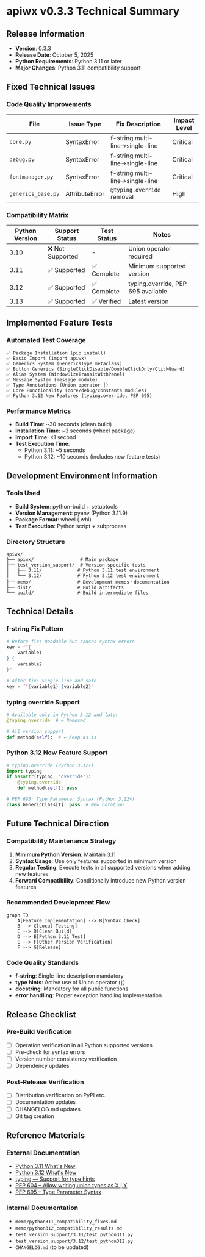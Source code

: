 # apiwx v0.3.3 Technical Summary

## Release Information
- **Version**: 0.3.3
- **Release Date**: October 5, 2025
- **Python Requirements**: Python 3.11 or later
- **Major Changes**: Python 3.11 compatibility support

## Fixed Technical Issues

### Code Quality Improvements
| File | Issue Type | Fix Description | Impact Level |
|------|------------|-----------------|--------------|
| `core.py` | SyntaxError | f-string multi-line→single-line | Critical |
| `debug.py` | SyntaxError | f-string multi-line→single-line | Critical |
| `fontmanager.py` | SyntaxError | f-string multi-line→single-line | Critical |
| `generics_base.py` | AttributeError | `@typing.override` removal | High |

### Compatibility Matrix
| Python Version | Support Status | Test Status | Notes |
|---------------|----------------|-------------|-------|
| 3.10 | ❌ Not Supported | - | Union operator required |
| 3.11 | ✅ Supported | ✅ Complete | Minimum supported version |
| 3.12 | ✅ Supported | ✅ Complete | typing.override, PEP 695 available |
| 3.13 | ✅ Supported | ✅ Verified | Latest version |

## Implemented Feature Tests

### Automated Test Coverage
```
✅ Package Installation (pip install)
✅ Basic Import (import apiwx)
✅ Generics System (GenericsType metaclass)
✅ Button Generics (SingleClickDisable/DoubleClickOnly/ClickGuard)
✅ Alias System (WindowSizeTransitWithPanel)
✅ Message System (message module)
✅ Type Annotations (Union operator |)
✅ Core Functionality (core/debug/constants modules)
✅ Python 3.12 New Features (typing.override, PEP 695)
```

### Performance Metrics
- **Build Time**: ~30 seconds (clean build)
- **Installation Time**: ~3 seconds (wheel package)
- **Import Time**: <1 second
- **Test Execution Time**: 
  - Python 3.11: ~5 seconds
  - Python 3.12: ~10 seconds (includes new feature tests)

## Development Environment Information

### Tools Used
- **Build System**: python-build + setuptools
- **Version Management**: pyenv (Python 3.11.9)
- **Package Format**: wheel (.whl)
- **Test Execution**: Python script + subprocess

### Directory Structure
```
apiwx/
├── apiwx/                 # Main package
├── test_version_support/  # Version-specific tests
│   ├── 3.11/             # Python 3.11 test environment
│   └── 3.12/             # Python 3.12 test environment
├── memo/                 # Development memos・documentation
├── dist/                 # Build artifacts
└── build/                # Build intermediate files
```

## Technical Details

### f-string Fix Pattern
```python
# Before fix: Readable but causes syntax errors
key = f"{
    variable1
}_{
    variable2
}"

# After fix: Single-line and safe
key = f"{variable1}_{variable2}"
```

### typing.override Support
```python
# Available only in Python 3.12 and later
@typing.override  # ← Removed

# All version support
def method(self):  # ← Keep as is
```

### Python 3.12 New Feature Support
```python
# typing.override (Python 3.12+)
import typing
if hasattr(typing, 'override'):
    @typing.override
    def method(self): pass

# PEP 695: Type Parameter Syntax (Python 3.12+)
class GenericClass[T]: pass  # New notation
```

## Future Technical Direction

### Compatibility Maintenance Strategy
1. **Minimum Python Version**: Maintain 3.11
2. **Syntax Usage**: Use only features supported in minimum version
3. **Regular Testing**: Execute tests in all supported versions when adding new features
4. **Forward Compatibility**: Conditionally introduce new Python version features

### Recommended Development Flow
```mermaid
graph TD
    A[Feature Implementation] --> B[Syntax Check]
    B --> C[Local Testing]
    C --> D[Clean Build]
    D --> E[Python 3.11 Test]
    E --> F[Other Version Verification]
    F --> G[Release]
```

### Code Quality Standards
- **f-string**: Single-line description mandatory
- **type hints**: Active use of Union operator (`|`)
- **docstring**: Mandatory for all public functions
- **error handling**: Proper exception handling implementation

## Release Checklist

### Pre-Build Verification
- [ ] Operation verification in all Python supported versions
- [ ] Pre-check for syntax errors
- [ ] Version number consistency verification
- [ ] Dependency updates

### Post-Release Verification
- [ ] Distribution verification on PyPI etc.
- [ ] Documentation updates
- [ ] CHANGELOG.md updates
- [ ] Git tag creation

## Reference Materials

### External Documentation
- [Python 3.11 What's New](https://docs.python.org/3/whatsnew/3.11.html)
- [Python 3.12 What's New](https://docs.python.org/3/whatsnew/3.12.html)
- [typing — Support for type hints](https://docs.python.org/3/library/typing.html)
- [PEP 604 – Allow writing union types as X | Y](https://peps.python.org/pep-0604/)
- [PEP 695 – Type Parameter Syntax](https://peps.python.org/pep-0695/)

### Internal Documentation
- `memo/python311_compatibility_fixes.md`
- `memo/python312_compatibility_results.md`
- `test_version_support/3.11/test_python311.py`
- `test_version_support/3.12/test_python312.py`
- `CHANGELOG.md` (to be updated)